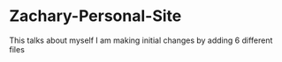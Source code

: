 # Zachary-Personal-Site
This talks about myself
I am making initial changes by adding 6 different files
